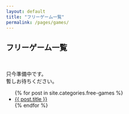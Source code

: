 ```yaml
---
layout: default
title: "フリーゲーム一覧"
permalink: /pages/games/
---
```


<p><h2>フリーゲーム一覧</h2></p>

<br>

只今準備中です。  
暫しお待ちください。  

<ul>
  {% for post in site.categories.free-games %}
    <li><a href="{{ site.baseurl }}{{ post.url }}">{{ post.title }}</a></li>
  {% endfor %}
</ul>